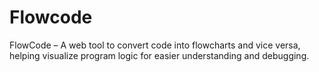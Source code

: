 # Flowcode
FlowCode – A web tool to convert code into flowcharts and vice versa, helping visualize program logic for easier understanding and debugging.
